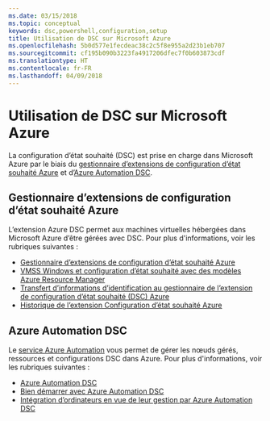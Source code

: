 ```yaml
---
ms.date: 03/15/2018
ms.topic: conceptual
keywords: dsc,powershell,configuration,setup
title: Utilisation de DSC sur Microsoft Azure
ms.openlocfilehash: 5b0d577e1fecdeac38c2c5f8e955a2d23b1eb707
ms.sourcegitcommit: cf195b090b3223fa4917206dfec7f0b603873cdf
ms.translationtype: HT
ms.contentlocale: fr-FR
ms.lasthandoff: 04/09/2018
---
```

# <a name="using-dsc-on-microsoft-azure"></a>Utilisation de DSC sur Microsoft Azure

La configuration d’état souhaité (DSC) est prise en charge dans Microsoft Azure par le biais du [gestionnaire d’extensions de configuration d’état souhaité Azure](/azure/virtual-machines/virtual-machines-windows-extensions-dsc-overview) et d’[Azure Automation DSC](/azure/automation/automation-dsc-overview).

## <a name="azure-desired-state-configuration-extension-handler"></a>Gestionnaire d’extensions de configuration d’état souhaité Azure

L’extension Azure DSC permet aux machines virtuelles hébergées dans Microsoft Azure d’être gérées avec DSC.
Pour plus d'informations, voir les rubriques suivantes :

- [Gestionnaire d’extensions de configuration d’état souhaité Azure](/azure/virtual-machines/virtual-machines-windows-extensions-dsc-overview)
- [VMSS Windows et configuration d’état souhaité avec des modèles Azure Resource Manager](/azure/virtual-machines/virtual-machines-windows-extensions-dsc-template)
- [Transfert d’informations d’identification au gestionnaire de l’extension de configuration d’état souhaité (DSC) Azure](/azure/virtual-machines/virtual-machines-windows-extensions-dsc-credentials)
- [Historique de l’extension Configuration d’état souhaité Azure](azureDscexthistory.md)

## <a name="azure-automation-dsc"></a>Azure Automation DSC

Le [service Azure Automation](https://azure.microsoft.com/services/automation/) vous permet de gérer les nœuds gérés, ressources et configurations DSC dans Azure. Pour plus d'informations, voir les rubriques suivantes :

- [Azure Automation DSC](/azure/automation/automation-dsc-overview)
- [Bien démarrer avec Azure Automation DSC](/azure/automation/automation-dsc-getting-started)
- [Intégration d’ordinateurs en vue de leur gestion par Azure Automation DSC](/azure/automation/automation-dsc-onboarding)